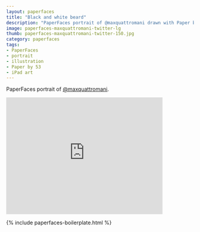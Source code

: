 ```yaml
---
layout: paperfaces
title: "Black and white beard"
description: "PaperFaces portrait of @maxquattromani drawn with Paper by 53 on an iPad."
image: paperfaces-maxquattromani-twitter-lg
thumb: paperfaces-maxquattromani-twitter-150.jpg
category: paperfaces
tags: 
- PaperFaces
- portrait
- illustration
- Paper by 53
- iPad art
---
```


PaperFaces portrait of [@maxquattromani](http://twitter.com/maxquattromani).

<iframe width="420" height="315" src="http://www.youtube.com/embed/8znOwv0XxcI" frameborder="0"> </iframe>

{% include paperfaces-boilerplate.html %}
